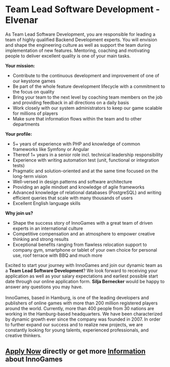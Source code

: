 <h1>Team Lead Software Development - Elvenar</h1>
<p>As Team Lead Software Development, you are responsible for leading a team of highly qualified Backend Development experts. You will envision and shape the engineering culture as well as support the team during implementation of new features. Mentoring, coaching and motivating people to deliver excellent quality is one of your main tasks.</p><p><strong>Your mission:</strong></p><ul><li>Contribute to the continuous development and improvement of one of our keystone games</li><li>Be part of the whole feature development lifecycle with a commitment to the focus on quality</li><li>Bring your team to the next level by coaching team members on the job and providing feedback in all directions on a daily basis</li><li>Work closely with our system administrators to keep our game scalable for millions of players</li><li>Make sure that information flows within the team and to other departments</li></ul><p><strong>Your profile:</strong></p><ul><li>5+ years of experience with PHP and knowledge of common frameworks like Symfony or Angular</li><li>Thereof 1+ years in a senior role incl. technical leadership responsibility</li><li>Experience with writing automation test (unit, functional or integration tests)</li><li>Pragmatic and solution-oriented and at the same time focused on the long-term vision</li><li>Well-versed in design patterns and software architecture</li><li>Providing an agile mindset and knowledge of agile frameworks</li><li>Advanced knowledge of relational databases (PostgreSQL) and writing efficient queries that scale with many thousands of users</li><li>Excellent English language skills</li></ul><p><strong>Why join us?</strong></p><ul><li>Shape the success story of InnoGames with a great team of driven experts in an international culture</li><li>Competitive compensation and an atmosphere to empower creative thinking and strong results</li><li>Exceptional benefits ranging from flawless relocation support to company gym, smartphone or tablet of your own choice for personal use, roof terrace with BBQ and much more</li></ul><p>Excited to start your journey with InnoGames and join our dynamic team as a <strong>Team Lead Software Development</strong>? We look forward to receiving your application as well as your salary expectations and earliest possible start date through our online application form. <strong>Silja Bernecker</strong> would be happy to answer any questions you may have.<br /><br />InnoGames, based in Hamburg, is one of the leading developers and publishers of online games with more than 200 million registered players around the world. Currently, more than 400 people from 30 nations are working in the Hamburg-based headquarters. We have been characterized by dynamic growth ever since the company was founded in 2007. In order to further expand our success and to realize new projects, we are constantly looking for young talents, experienced professionals, and creative thinkers.</p><p></p><p></p><p></p>

<h2><a href="https://jobs.jobvite.com/careers/innogames/job//oNrA9fwH/apply?__jvst=Job+Board&__jvsd=github_jobs_repo">Apply Now</a> directly or get more <a href="https://www.innogames.com/career/detail/job/team-lead-software-development-elvenar/?s=github_jobs_repo">Information</a> about InnoGames</h2>